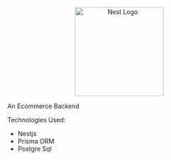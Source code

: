 <p align="center">
  <a href="http://nestjs.com/" target="blank"><img src="https://nestjs.com/img/logo-small.svg" width="200" alt="Nest Logo" /></a>
</p>

[circleci-image]: https://img.shields.io/circleci/build/github/nestjs/nest/master?token=abc123def456
[circleci-url]: https://circleci.com/gh/nestjs/nest

 
   
  <p>An Ecommerce Backend</p>
<p>Technologies Used:</p>
<ul>
  <li>Nestjs</li>
  <li>Prisma ORM</li>
  <li>Postgre Sql</li>
  </ul>
  
